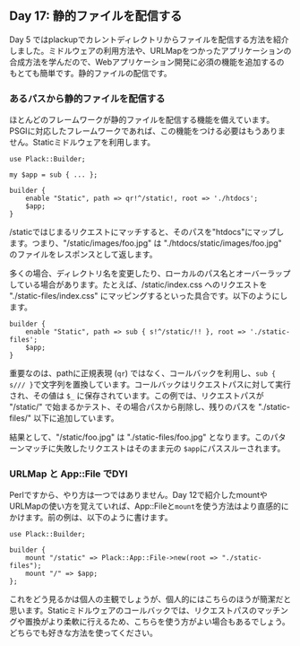 ## Day 17: 静的ファイルを配信する

Day 5 ではplackupでカレントディレクトリからファイルを配信する方法を紹介しました。ミドルウェアの利用方法や、URLMapをつかったアプリケーションの合成方法を学んだので、Webアプリケーション開発に必須の機能を追加するのもとても簡単です。静的ファイルの配信です。

### あるパスから静的ファイルを配信する

ほとんどのフレームワークが静的ファイルを配信する機能を備えています。PSGIに対応したフレームワークであれば、この機能をつける必要はもうありません。Staticミドルウェアを利用します。

    use Plack::Builder;
    
    my $app = sub { ... };
    
    builder {
        enable "Static", path => qr!^/static!, root => './htdocs';
        $app;
    }

/staticではじまるリクエストにマッチすると、そのパスを"htdocs"にマップします。つまり、"/static/images/foo.jpg" は "./htdocs/static/images/foo.jpg" のファイルをレスポンスとして返します。

多くの場合、ディレクトリ名を変更したり、ローカルのパス名とオーバーラップしている場合があります。たとえば、/static/index.css へのリクエストを "./static-files/index.css" にマッピングするといった具合です。以下のようにします。

    builder {
        enable "Static", path => sub { s!^/static/!! }, root => './static-files';
        $app;
    }

重要なのは、pathに正規表現 (`qr`) ではなく、コールバックを利用し、`sub { s/// }`で文字列を置換しています。コールバックはリクエストパスに対して実行され、その値は `$_` に保存されています。この例では、リクエストパスが "/static/" で始まるかテスト、その場合パスから削除し、残りのパスを "./static-files/" 以下に追加しています。

結果として、"/static/foo.jpg" は "./static-files/foo.jpg" となります。このパターンマッチに失敗したリクエストはそのまま元の `$app`にパススルーされます。

### URLMap と App::File でDYI

Perlですから、やり方は一つではありません。Day 12で紹介したmountやURLMapの使い方を覚えていれば、App::Fileと`mount`を使う方法はより直感的にかけます。前の例は、以下のように書けます。

    use Plack::Builder;
    
    builder {
        mount "/static" => Plack::App::File->new(root => "./static-files");
        mount "/" => $app;
    };

これをどう見るかは個人の主観でしょうが、個人的にはこちらのほうが簡潔だと思います。Staticミドルウェアのコールバックでは、リクエストパスのマッチングや置換がより柔軟に行えるため、こちらを使う方がよい場合もあるでしょう。どちらでも好きな方法を使ってください。
